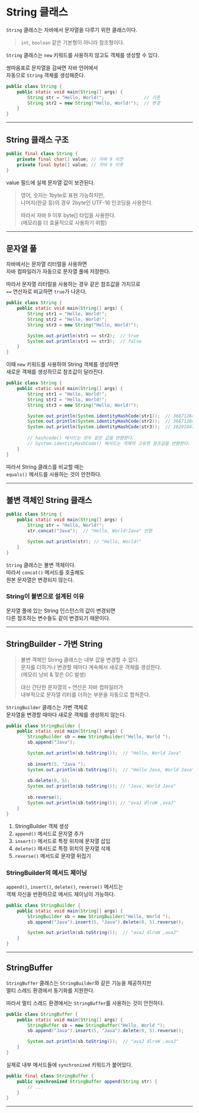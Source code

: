 # String 클래스

`String` 클래스는 자바에서 문자열을 다루기 위한 클래스이다.

> `int`, `boolean` 같은 기본형이 아니라 참조형이다.

`String` 클래스는 `new` 키워드를 사용하지 않고도 객체를 생성할 수 있다.

쌍따옴표로 문자열을 감싸면 자바 언어에서  
자동으로 `String` 객체를 생성해준다.

```java
public class String {
    public static void main(String[] args) {
        String str = "Hello, World!";               // 기존
        String str2 = new String("Hello, World!");  // 변경
    }
}
```

---

## String 클래스 구조

```java
public final class String {
    private final char[] value; // 자바 9 이전
    private final byte[] value; // 자바 9 이후
}
```

value 필드에 실제 문자열 값이 보관된다.  

> 영어, 숫자는 1byte로 표현 가능하지만,  
> 나머지(한글 등)의 경우 2byte인 UTF-16 인코딩을 사용한다.
> 
> 따라서 자바 9 이후 byte[] 타입을 사용한다.  
> (메모리를 더 효율적으로 사용하기 위함)

---

## 문자열 풀

자바에서는 문자열 리터럴을 사용하면  
자바 컴파일러가 자동으로 문자열 풀에 저장한다.

따라서 문자열 리터럴을 사용하는 경우 같은 참조값을 가지므로  
`==` 연산자로 비교하면 `true`가 나온다.

```java
public class String {
    public static void main(String[] args) {
        String str1 = "Hello, World!";
        String str2 = "Hello, World!";
        String str3 = new String("Hello, World!");

        System.out.println(str1 == str2);  // true
        System.out.println(str1 == str3);  // false
    }
}
```

이때 `new` 키워드를 사용하여 String 객체를 생성하면  
새로운 객체를 생성하므로 참조값이 달라진다.

```java
public class String {
    public static void main(String[] args) {
        String str1 = "Hello, World!";
        String str2 = "Hello, World!";
        String str3 = new String("Hello, World!");

        System.out.println(System.identityHashCode(str1));  // 366712642
        System.out.println(System.identityHashCode(str2));  // 366712642
        System.out.println(System.identityHashCode(str3));  // 1829164700 - different
        
        // hashcode() 메서드는 모두 같은 값을 반환한다.
        // System.identityHashCode() 메서드는 객체의 고유한 참조값을 반환한다.
    }
}
```

따라서 String 클래스를 비교할 때는  
`equals()` 메서드를 사용하는 것이 안전하다.



---

## 불변 객체인 String 클래스

```java
public class String {
    public static void main(String[] args) {
        String str = "Hello, World!";
        str.concat("Java");  // "Hello, World!Java" 반환

        System.out.println(str); // "Hello, World!"
    }
}
```

`String` 클래스는 불변 객체이다.  
따라서 `concat()` 메서드를 호출해도  
원본 문자열은 변경되지 않는다.

### String이 불변으로 설계된 이유

문자열 풀에 있는 String 인스턴스의 값이 변경되면  
다른 참조하는 변수들도 같이 변경되기 때문이다.

---

## StringBuilder - 가변 String

> 불변 객체인 String 클래스는 내부 값을 변경할 수 없다.  
> 문자를 더하거나 변경할 때마다 계속해서 새로운 객체를 생성한다.  
> (메모리 낭비 & 잦은 GC 발생)
>
> 대신 간단한 문자열의 `+` 연산은 자바 컴파일러가  
> 내부적으로 문자열 리터를 더하는 부분을 자동으로 합쳐준다.

`StringBuilder` 클래스는 가변 객체로  
문자열을 변경할 때마다 새로운 객체를 생성하지 않는다.

```java
public class StringBuilder {
    public static void main(String[] args) {
        StringBuilder sb = new StringBuilder("Hello, World ");
        sb.append("Java");

        System.out.println(sb.toString());  // "Hello, World Java"
        
        sb.insert(5, "Java ");
        System.out.println(sb.toString());  // "Hello Java, World Java"
        
        sb.delete(0, 5);
        System.out.println(sb.toString()); // "Java, World Java"
        
        sb.reverse();
        System.out.println(sb.toString()); // "avaJ dlroW ,avaJ"
    }
}
```

1. StringBuilder 객체 생성
2. `append()` 메서드로 문자열 추가
3. `insert()` 메서드로 특정 위치에 문자열 삽입
4. `delete()` 메서드로 특정 위치의 문자열 삭제
5. `reverse()` 메서드로 문자열 뒤집기

### StringBuilder의 메서드 체이닝

`append()`, `insert()`, `delete()`, `reverse()` 메서드는  
객체 자신을 반환하므로 메서드 체이닝이 가능하다.

```java
public class StringBuilder {
    public static void main(String[] args) {
        StringBuilder sb = new StringBuilder("Hello, World ");
        sb.append("Java").insert(5, "Java").delete(0, 5).reverse();

        System.out.println(sb.toString());  // "avaJ dlroW ,avaJ"
    }
}
```

---

## StringBuffer

`StringBuffer` 클래스는 `StringBuilder`와 같은 기능을 제공하지만  
멀티 스레드 환경에서 동기화를 지원한다.

따라서 멀티 스레드 환경에서는 `StringBuffer`를 사용하는 것이 안전하다.

```java
public class StringBuffer {
    public static void main(String[] args) {
        StringBuffer sb = new StringBuffer("Hello, World ");
        sb.append("Java").insert(5, "Java").delete(0, 5).reverse();

        System.out.println(sb.toString());  // "avaJ dlroW ,avaJ"
    }
}
```

실제로 내부 메서드들에 `synchronized` 키워드가 붙어있다.

```java
public final class StringBuffer {
    public synchronized StringBuffer append(String str) {
        // ...
    }
}
```

---